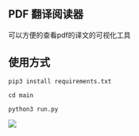 ## PDF 翻译阅读器

可以方便的查看pdf的译文的可视化工具

## 使用方式

```
pip3 install requirements.txt

cd main

python3 run.py
```

![](./img/demo.gif)


